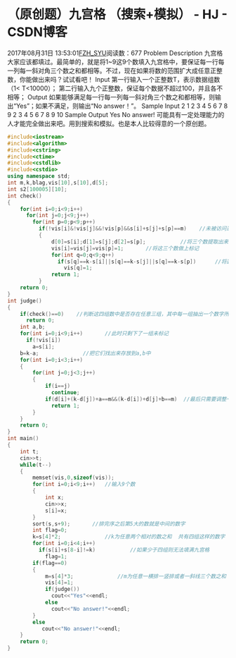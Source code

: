 # （原创题）九宫格  （搜索+模拟） - HJ - CSDN博客
2017年08月31日 13:53:01[FZH_SYU](https://me.csdn.net/feizaoSYUACM)阅读数：677
Problem Description
九宫格大家应该都填过。最简单的，就是将1~9这9个数填入九宫格中，要保证每一行每一列每一斜对角三个数之和都相等。不过，现在如果将数的范围扩大成任意正整数，你能做出来吗？试试看吧！
Input 
第一行输入一个正整数T，表示数据组数（1< T<10000）； 
第二行输入九个正整数，保证每个数据不超过100，并且各不相等；
Output 
如果能够满足每一行每一列每一斜对角三个数之和都相等，则输出“Yes”；如果不满足，则输出“No answer！”。
Sample Input 
2 
1 2 3 4 5 6 7 8 9 
2 3 4 5 6 7 8 9 10
Sample Output 
Yes 
No answer!
可能具有一定处理能力的人才能完全做出来吧。用到搜索和模拟。也是本人比较得意的一个原创题。
```cpp
#include<iostream>
#include<algorithm>
#include<cstring>
#include<ctime>
#include<cstdlib>
#include<cstdio>
using namespace std;
int m,k,blag,vis[10],s[10],d[5];
int s2[100005][10];
int check()                               
{
    for(int i=0;i<9;i++)
      for(int j=0;j<9;j++)
        for(int p=0;p<9;p++)
          if(!vis[i]&!vis[j]&&!vis[p]&&s[i]+s[j]+s[p]==m)    //未被访问过并且三个数之和为m 
          {
              d[0]=s[i];d[1]=s[j];d[2]=s[p];           //将三个数提取出来，存放到d[]中 
              vis[i]=vis[j]=vis[p]=1;       //将这三个数做上标记
              for(int q=0;q<9;q++)
                if(s[q]==k-s[i]||s[q]==k-s[j]||s[q]==k-s[p])      //将这三个数对应的数'也做上标记 
                  vis[q]=1;
              return 1;
          }
    return 0;
}
int judge()
{
    if(check()==0)    //判断这四组数中是否存在任意三组，其中每一组抽出一个数字所构成的三个数能够组成一横排或者一竖排  
      return 0;
    int a,b;
    for(int i=0;i<9;i++)       //此时只剩下了一组未标记 
      if(!vis[i])
        a=s[i];
    b=k-a;              //把它们找出来存放到a,b中 
    for(int i=0;i<3;i++)
    {
        for(int j=0;j<3;j++)
        {
            if(i==j)
              continue;
            if(d[i]+(k-d[j])+a==m&&(k-d[i])+d[j]+b==m)  //最后只需要调整一竖排的顺序，使之满足上下两横排三个数之和也为m即可 
              return 1;
        }
    }
    return 0;
}
int main()
{
    int t;
    cin>>t;
    while(t--)
    {
        memset(vis,0,sizeof(vis));
        for(int i=0;i<9;i++)   //输入9个数 
        {
            int x;
            cin>>x;
            s[i]=x;
        }
        sort(s,s+9);       //排完序之后第5大的数就是中间的数字 
        int flag=0;
        k=s[4]*2;              //k为任意两个相对的数之和  共有四组这样的数字 
        for(int i=0;i<4;i++)
          if(s[i]+s[8-i]!=k)           //如果少于四组则无法填满九宫格 
            flag=1;
        if(flag==0)
        {
            m=s[4]*3;              //m为任意一横排一竖排或者一斜线三个数之和 
            vis[4]=1;
            if(judge())
              cout<<"Yes"<<endl;
            else
              cout<<"No answer!"<<endl;
        }
        else
           cout<<"No answer!"<<endl;
    }
    return 0;
}
```
